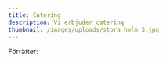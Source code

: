```yaml
---
title: Catering
description: Vi erbjuder catering
thumbnail: /images/uploads/stora_holm_3.jpg
---
```

Förrätter: